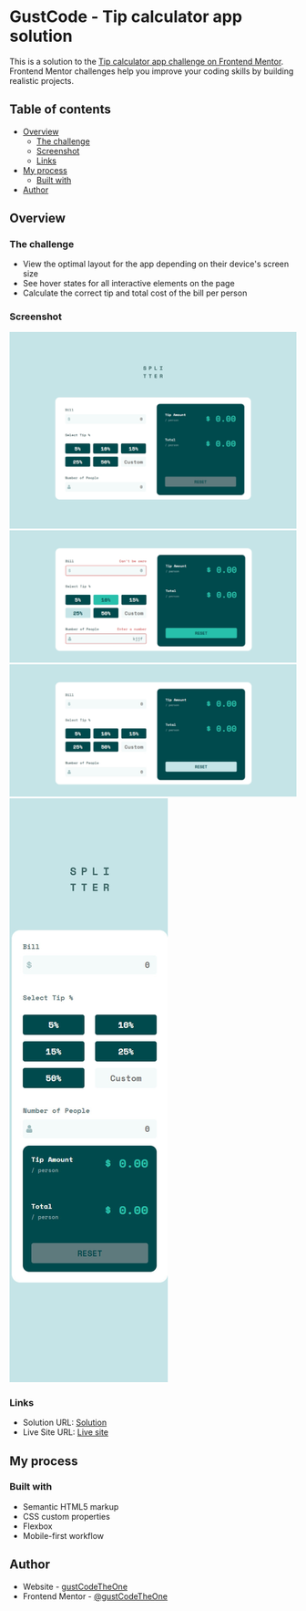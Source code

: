 # GustCode - Tip calculator app solution

This is a solution to the [Tip calculator app challenge on Frontend Mentor](https://www.frontendmentor.io/challenges/tip-calculator-app-ugJNGbJUX). Frontend Mentor challenges help you improve your coding skills by building realistic projects.

## Table of contents

- [Overview](#overview)
  - [The challenge](#the-challenge)
  - [Screenshot](#screenshot)
  - [Links](#links)
- [My process](#my-process)
  - [Built with](#built-with)
- [Author](#author)

## Overview

### The challenge

- View the optimal layout for the app depending on their device's screen size
- See hover states for all interactive elements on the page
- Calculate the correct tip and total cost of the bill per person

### Screenshot

![](./Tip-Calculator-App-Desktop.jpg)
![](./Tip-Calculator-App-Desktop-Invalid-Hover.jpg)
![](./Tip-Calculator-App-Desktop-Reset-Hover.jpg)
![](./Tip-Calculator-App-Mobile.jpg)

### Links

- Solution URL: [Solution](https://www.frontendmentor.io/solutions/tip-calculator-app-with-html-css-flexbox-and-javascript-OSizOZRt4)
- Live Site URL: [Live site](https://gustcodetheone.github.io/tipCalculatorApp/)

## My process

### Built with

- Semantic HTML5 markup
- CSS custom properties
- Flexbox
- Mobile-first workflow

## Author

- Website - [gustCodeTheOne](https://github.com/gustCodeTheOne/)
- Frontend Mentor - [@gustCodeTheOne](https://www.frontendmentor.io/profile/gustCodeTheOne)
